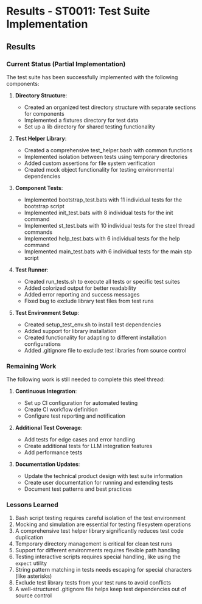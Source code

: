 # Results - ST0011: Test Suite Implementation

## Results

### Current Status (Partial Implementation)

The test suite has been successfully implemented with the following components:

1. **Directory Structure**:
   - Created an organized test directory structure with separate sections for components
   - Implemented a fixtures directory for test data
   - Set up a lib directory for shared testing functionality

2. **Test Helper Library**:
   - Created a comprehensive test_helper.bash with common functions
   - Implemented isolation between tests using temporary directories
   - Added custom assertions for file system verification
   - Created mock object functionality for testing environmental dependencies

3. **Component Tests**:
   - Implemented bootstrap_test.bats with 11 individual tests for the bootstrap script
   - Implemented init_test.bats with 8 individual tests for the init command
   - Implemented st_test.bats with 10 individual tests for the steel thread commands
   - Implemented help_test.bats with 6 individual tests for the help command 
   - Implemented main_test.bats with 6 individual tests for the main stp script

4. **Test Runner**:
   - Created run_tests.sh to execute all tests or specific test suites
   - Added colorized output for better readability
   - Added error reporting and success messages
   - Fixed bug to exclude library test files from test runs

5. **Test Environment Setup**:
   - Created setup_test_env.sh to install test dependencies
   - Added support for library installation
   - Created functionality for adapting to different installation configurations
   - Added .gitignore file to exclude test libraries from source control

### Remaining Work

The following work is still needed to complete this steel thread:

1. **Continuous Integration**:
   - Set up CI configuration for automated testing
   - Create CI workflow definition
   - Configure test reporting and notification
   
2. **Additional Test Coverage**:
   - Add tests for edge cases and error handling
   - Create additional tests for LLM integration features
   - Add performance tests

3. **Documentation Updates**:
   - Update the technical product design with test suite information
   - Create user documentation for running and extending tests
   - Document test patterns and best practices

### Lessons Learned

1. Bash script testing requires careful isolation of the test environment
2. Mocking and simulation are essential for testing filesystem operations
3. A comprehensive test helper library significantly reduces test code duplication
4. Temporary directory management is critical for clean test runs
5. Support for different environments requires flexible path handling
6. Testing interactive scripts requires special handling, like using the `expect` utility
7. String pattern matching in tests needs escaping for special characters (like asterisks)
8. Exclude test library tests from your test runs to avoid conflicts
9. A well-structured .gitignore file helps keep test dependencies out of source control

